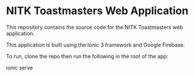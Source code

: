 # NITK Toastmasters Web Application

This repository contains the source code for the NITK Toastmasters web application.

This application is built using the Ionic 3 framework and Google Firebase.

To run, clone the repo then run the following in the root of the app:

  ionic serve
